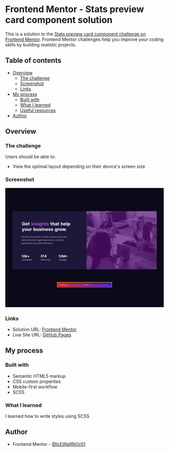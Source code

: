 # Frontend Mentor - Stats preview card component solution

This is a solution to the [Stats preview card component challenge on Frontend Mentor](https://www.frontendmentor.io/challenges/stats-preview-card-component-8JqbgoU62). Frontend Mentor challenges help you improve your coding skills by building realistic projects. 

## Table of contents

- [Overview](#overview)
  - [The challenge](#the-challenge)
  - [Screenshot](#screenshot)
  - [Links](#links)
- [My process](#my-process)
  - [Built with](#built-with)
  - [What I learned](#what-i-learned)
  - [Useful resources](#useful-resources)
- [Author](#author)

## Overview

### The challenge

Users should be able to:

- View the optimal layout depending on their device's screen size

### Screenshot

![](./screenshot.png)

### Links

- Solution URL: [Frontend Mentor](https://www.frontendmentor.io/solutions/stats-preview-card-component-r5t9HA3u0)
- Live Site URL: [GitHub Pages](https://icewarrior01.github.io/Stats-preview-card-component/)

## My process

### Built with

- Semantic HTML5 markup
- CSS custom properties
- Mobile-first workflow
- SCSS

### What I learned

I learned how to write styles using SCSS

## Author

- Frontend Mentor - [@IcEWaRRiOr01](https://www.frontendmentor.io/profile/IcEWaRRiOr01)
